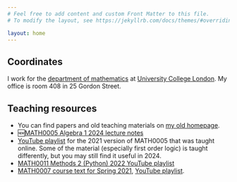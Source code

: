 ```yaml
---
# Feel free to add content and custom Front Matter to this file.
# To modify the layout, see https://jekyllrb.com/docs/themes/#overriding-theme-defaults

layout: home
---
```


## Coordinates

I work for the [department of mathematics](https://www.ucl.ac.uk/maths/) at [University College London](https://www.ucl.ac.uk). My office is room 408 in 25 Gordon Street.

## Teaching resources

- You can find papers and old teaching materials on [my old homepage](https://sites.google.com/site/matthewtowers).
- 🆕[MATH0005 Algebra 1 2024 lecture notes](https://www.ucl.ac.uk/~ucahmto/0005_2024/main.html)
- [YouTube playlist](https://www.youtube.com/playlist?list=PLWvR0w6-eIKWuGyCQv44OejjpvszkgvcU) for the 2021 version of MATH0005 that was taught online.  Some of the material (especially first order logic) is taught differently, but you may still find it useful in 2024.
- [MATH0011 Methods 2 (Python) 2022 YouTube playlist](https://youtube.com/playlist?list=PLWvR0w6-eIKVlT7Qk9_8_sRWtVyHpLzes&si=8PEQk9Adx3CNq3s0)
- [MATH0007 course text for Spring 2021](https://www.ucl.ac.uk/~ucahmto/0007_2021/), [YouTube playlist](https://www.youtube.com/playlist?list=PLWvR0w6-eIKVEFo0kiBEalN_kGJdZn39L).
